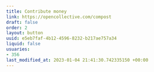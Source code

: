 ```yaml
---
title: Contribute money
link: https://opencollective.com/compost
draft: false
order: 2
layout: button
uuid: e5eb7faf-4b12-4596-8232-b217ae757a34
liquid: false
usuaries:
- 356
last_modified_at: 2023-01-04 21:41:30.742335150 +00:00
---
```


